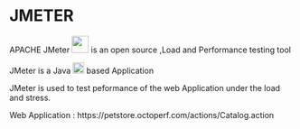 
<h1>JMETER</h1>
<p>APACHE JMeter <img src="https://jmeter.apache.org/images/favicon.png" width="30" height="30"> is an open source ,Load and Performance testing tool<br>
<p> JMeter is a Java <img src="https://cdn.worldvectorlogo.com/logos/java.svg" alt="Java" width="20" height="20">    based Application</p>
<p></p>JMeter is used to test peformance of the web Application under the load and stress.</p>  
<p>Web Application : https://petstore.octoperf.com/actions/Catalog.action<br>

  


